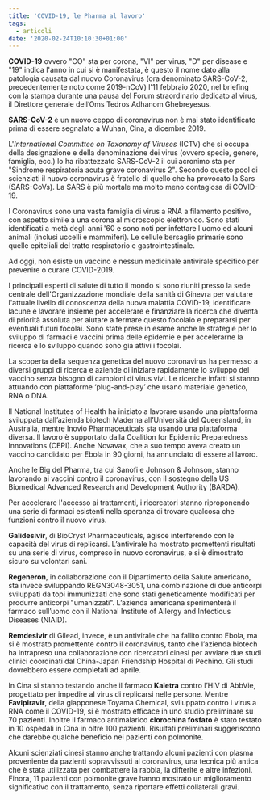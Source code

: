 ```yaml
---
title: 'COVID-19, le Pharma al lavoro'
tags:
  - articoli
date: '2020-02-24T10:10:30+01:00'
---
```

**COVID-19** ovvero "CO" sta per corona, "VI" per virus, "D" per disease e "19" indica l'anno in cui si è manifestata, è questo il nome dato alla patologia causata dal nuovo Coronavirus (ora denominato SARS-CoV-2, precedentemente noto come 2019-nCoV) l'11 febbraio 2020, nel briefing con la stampa durante una pausa del Forum straordinario dedicato al virus, il Direttore generale dell’Oms Tedros Adhanom Ghebreyesus.

**SARS-CoV-2** è un nuovo ceppo di coronavirus non è mai stato identificato prima di essere segnalato a Wuhan, Cina, a dicembre 2019.

L'_International Committee on Taxonomy of Viruses_ (ICTV) che si occupa della designazione e della denominazione dei virus (ovvero specie, genere, famiglia, ecc.) lo ha ribattezzato SARS-CoV-2 il cui acronimo sta per "Sindrome respiratoria acuta grave coronavirus 2". Secondo questo pool di scienziati il nuovo coronavirus è fratello di quello che ha provocato la Sars (SARS-CoVs). La SARS è più mortale ma molto meno contagiosa di COVID-19. 

I Coronavirus sono una vasta famiglia di virus a RNA a filamento positivo, con aspetto simile a una corona al microscopio elettronico. Sono stati identificati a metà degli anni '60 e sono noti per infettare l'uomo ed alcuni animali (inclusi uccelli e mammiferi). Le cellule bersaglio primarie sono quelle epiteliali del tratto respiratorio e gastrointestinale.

Ad oggi, non esiste un vaccino e nessun medicinale antivirale specifico per prevenire o curare COVID-2019.

I principali esperti di salute di tutto il mondo si sono riuniti presso la sede centrale dell'Organizzazione mondiale della sanità di Ginevra per valutare l'attuale livello di conoscenza della nuova malattia COVID-19, identificare lacune e lavorare insieme per accelerare e finanziare la ricerca che diventa di priorità assoluta per aiutare a fermare questo focolaio e prepararsi per eventuali futuri focolai. Sono state prese in esame anche le strategie per lo sviluppo di farmaci e vaccini prima delle epidemie e per accelerarne la ricerca e lo sviluppo quando sono già attivi i focolai.

La scoperta della sequenza genetica del nuovo coronavirus ha permesso a diversi gruppi di ricerca e aziende di iniziare rapidamente lo sviluppo del vaccino senza bisogno di campioni di virus vivi. Le ricerche infatti si stanno attuando con piattaforme ‘plug-and-play’ che usano materiale genetico, RNA o DNA.

Il National Institutes of Health ha iniziato a lavorare usando una piattaforma sviluppata dall’azienda biotech Maderna all’Università del Queensland, in Australia, mentre Inovio Pharmaceuticals sta usando una piattaforma diversa. Il lavoro è supportato dalla Coalition for Epidemic Preparedness Innovations (CEPI). Anche Novavax, che a suo tempo aveva creato un vaccino candidato per Ebola in 90 giorni, ha annunciato di essere al lavoro.

Anche le Big del Pharma, tra cui Sanofi e Johnson & Johnson, stanno lavorando ai vaccini contro il coronavirus, con il sostegno della US Biomedical Advanced Research and Development Authority (BARDA).

Per accelerare l'accesso ai trattamenti, i ricercatori stanno riproponendo una serie di farmaci esistenti nella speranza di trovare qualcosa che funzioni contro il nuovo virus.

**Galidesivir**, di BioCryst Pharmaceuticals, agisce interferendo con le capacità del virus di replicarsi. L’antivirale ha mostrato promettenti risultati su una serie di virus, compreso in nuovo coronavirus, e si è dimostrato sicuro su volontari sani.

**Regeneron**, in collaborazione con il Dipartimento della Salute americano, sta invece sviluppando REGN3048-3051, una combinazione di due anticorpi sviluppati da topi immunizzati che sono stati geneticamente modificati per produrre anticorpi "umanizzati". L’azienda americana sperimenterà il farmaco sull’uomo con il National Institute of Allergy and Infectious Diseases (NIAID).

**Remdesivir** di Gilead, invece, è un antivirale che ha fallito contro Ebola, ma si è mostrato promettente contro il coronavirus, tanto che l’azienda biotech ha intrapreso una collaborazione con ricercatori cinesi per avviare due studi clinici coordinati dal China-Japan Friendship Hospital di Pechino. Gli studi dovrebbero essere completati ad aprile.

In Cina si stanno testando anche il farmaco **Kaletra** contro l’HIV di AbbVie, progettato per impedire al virus di replicarsi nelle persone. Mentre **Favipiravir**, della giapponese Toyama Chemical, sviluppato contro i virus a RNA come il COVID-19, si è mostrato efficace in uno studio preliminare su 70 pazienti. Inoltre il farmaco antimalarico **clorochina fosfato** è stato testato in 10 ospedali in Cina in oltre 100 pazienti. Risultati preliminari suggeriscono che darebbe qualche beneficio nei pazienti con polmonite.

Alcuni scienziati cinesi stanno anche trattando alcuni pazienti con plasma proveniente da pazienti sopravvissuti al coronavirus, una tecnica più antica che è stata utilizzata per combattere la rabbia, la difterite e altre infezioni. Finora, 11 pazienti con polmonite grave hanno mostrato un miglioramento significativo con il trattamento, senza riportare effetti collaterali gravi.
